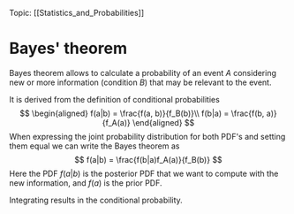 Topic: [[Statistics_and_Probabilities]]

# Bayes' theorem

Bayes theorem allows to calculate a probability of an event $A$ considering new or more information (condition $B$) that may be relevant to the event.

It is derived from the definition of conditional probabilities 
$$
\begin{aligned}
    f(a|b) = \frac{f(a, b)}{f_B(b)}\\
    f(b|a) = \frac{f(b, a)}{f_A(a)}
\end{aligned}
$$
When expressing the joint probability distribution for both PDF's and setting them equal we can write the Bayes theorem as
$$ 
    f(a|b) = \frac{f(b|a)f_A(a)}{f_B(b)}
$$
Here the PDF $f(a|b)$ is the posterior PDF that we want to compute with the new information, and $f(a)$ is the prior PDF.

Integrating results in the conditional probability.
